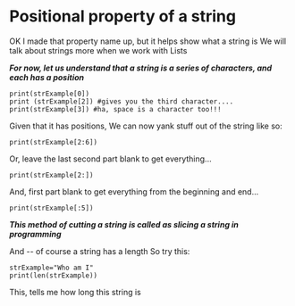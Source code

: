 # Positional property of a string
OK I made that property name up, but it helps show what a string is
We will talk about strings more when we work with Lists

***For now, let us understand that a string is a series of characters, and each has a position***


    print(strExample[0])
    print (strExample[2]) #gives you the third character.... 
    print(strExample[3]) #ha, space is a character too!!!

Given that it has positions, We can now yank stuff out of the string like so:

    print(strExample[2:6])

Or, leave the last second part blank to get everything...

    print(strExample[2:])

And, first part blank to get everything from the beginning and end...

    print(strExample[:5])

***This method  of cutting a string is called as slicing a string in programming***

And -- of course a string has a length
So try this: 

    strExample="Who am I"
    print(len(strExample))

 This, tells me how long this string is 